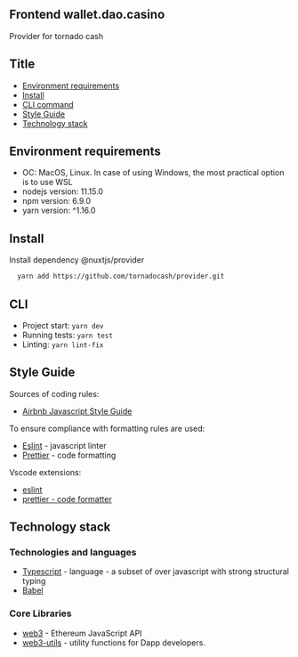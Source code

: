 ## Frontend wallet.dao.casino

Provider for tornado cash

## Title

- [Environment requirements](#environment-requirements)
- [Install](#install)
- [CLI command](#cli)
- [Style Guide](#style-guide)
- [Technology stack](#technology-stack)

## Environment requirements

- ОС: MacOS, Linux. In case of using Windows, the most practical option is to use WSL
- nodejs version: 11.15.0
- npm version: 6.9.0
- yarn version: ^1.16.0

## Install

Install dependency @nuxtjs/provider

```bash
  yarn add https://github.com/tornadocash/provider.git
```

## CLI

- Project start: `yarn dev`
- Running tests: `yarn test`
- Linting: `yarn lint-fix`

## Style Guide

Sources of coding rules:

- [Airbnb Javascript Style Guide](https://github.com/airbnb/javascript)

To ensure compliance with formatting rules are used:

- [Eslint](https://eslint.org/) - javascript linter
- [Prettier](https://prettier.io/) - code formatting

Vscode extensions:

- [eslint](https://marketplace.visualstudio.com/items?itemName=dbaeumer.vscode-eslint)
- [prettier - code formatter](https://marketplace.visualstudio.com/items?itemName=esbenp.prettier-vscode)

## Technology stack

### Technologies and languages

- [Typescript](https://www.typescriptlang.org/) - language - a subset of over javascript with strong structural typing
- [Babel](https://babeljs.io/)

### Core Libraries

- [web3](https://web3js.readthedocs.io/en/v1.3.0/) - Ethereum JavaScript API
- [web3-utils](https://web3js.readthedocs.io/en/v1.3.0/web3-utils.html) - utility functions for Dapp developers.

